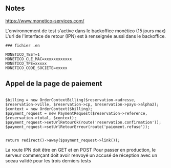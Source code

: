 ## Notes


https://www.monetico-services.com/


L'environnement de test s'active dans le backoffice monético (15 jours max)
L'url de l'interface de retour (IPN) est à renseignée aussi dans le backoffice.


```
### fichier .en

MONETICO_TEST=1
MONETICO_CLE_MAC=xxxxxxxxxxxx
MONETICO_TPE=xxxxx
MONETICO_CODE_SOCIETE=xxxxx
```


## Appel de la page de paiement


```

$billing = new OrderContextBilling($reservation->adresse, $reservation->ville, $reservation->cp, $reservation->pays->alpha2);
$context = new OrderContext($billing);
$payment_request = new PaymentRequest($reservation->reference, $reservation->total, $context);
$payment_request->setUrlRetourOk(route('reservation.confirmation'));
$payment_request->setUrlRetourErreur(route('paiement.refuse'));


return redirect()->away($payment_request->link());

```



La route IPN doit être en GET et en POST
Pour passer en production, le serveur commerçant doit avoir renvoyé un accusé
de réception avec un sceau validé pour les trois derniers tests

